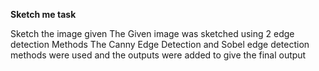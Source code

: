 **Sketch me task**

Sketch the image given
The Given image was sketched using 2 edge detection Methods 
The Canny Edge  Detection and Sobel edge detection methods were used and the outputs were added to give the final output


